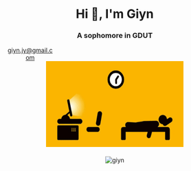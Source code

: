 <h1 align="center">Hi 👋, I'm Giyn</h1>
<h3 align="center">A sophomore in GDUT</h3>
<a href="mailto:giyn.jy@gmail.com" style="display:block; width:110px; text-align:center">giyn.jy@gmail.com</a>
<div align=center><img width = '320' height ='200' src ="https://github.com/Giyn/Giyn/blob/master/Assets/Work.gif"/></div>
<br>
<div align=center><img align="center" src="https://github-readme-stats.vercel.app/api?username=giyn&show_icons=true&theme=dark" alt="giyn" /></div>
